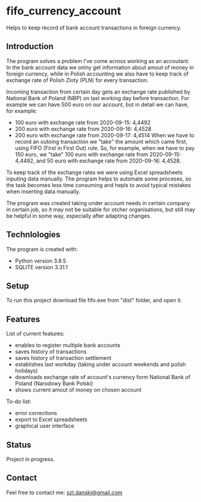 # fifo_currency_account
Helps to keep record of bank account transactions in foreign currency. 

## Introduction
The program solves a problem I've come across working as an accoutant. In the bank account data we onlny get information about amout of money in foreign currency, while in Polish accounting we also have to keep track of exchange rate of Polish Zloty (PLN) for every transaction. 

Incoming transaction from certain day gets an exchange rate published by National Bank of Poland (NBP) on last working day before transaction. For example we can have 500 euro on our account, but in detail we can have, for example:
- 100 euro with exchange rate from 2020-09-15: 4,4492
- 200 euro with exchange rate from 2020-09-16: 4,4528
- 200 euro with exchange rate from 2020-09-17: 4,4514
When we have to record an outoing transaction we "take" the amount which came first, using FIFO (First in First Out) rule. So, for example, when we have to pay 150 euro, we "take" 100 euro with exchange rate from 2020-09-15: 4,4492, and 50 euro with exchange rate from 2020-09-16: 4,4528. 

To keep track of the exchange rates we were using Excel spreadsheets inputing data manually. The program helps to automate some proceses, so the task becomes less time consuming and hepls to avoid typical mistakes when inserting data manually. 

The program was created taking under account needs in certain company in certain job, so it may not be suitable for otcher organisations, but still may be helpful in some way, especially after adapting changes.

## Technlologies

The program is created with:
- Python version 3.8.5
- SQLITE version 3.31.1

## Setup

To run this project download file fifo.exe from "dist" folder, and open it. 

## Features

List of current features: 

- enables to register multiple bank accounts
- saves history of transactions
- saves history of transaction settlement
- establishes last workday (taking under account weekends and polish holidays)
- downloads exchange rate of account's currency form National Bank of Poland (Narodowy Bank Polski)
- shows current amout of money on chosen account

To-do list:

- error corrections
- export to Excel spreadsheets
- graphical user interface

## Status

Project in progress. 

## Contact

Feel free to contact me: szt.danski@gmail.com


